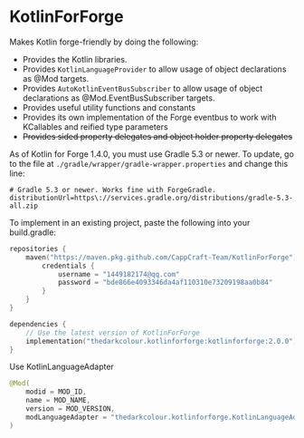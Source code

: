 # KotlinForForge
Makes Kotlin forge-friendly by doing the following:
- Provides the Kotlin libraries.
- Provides `KotlinLanguageProvider` to allow usage of object declarations as @Mod targets.
- Provides `AutoKotlinEventBusSubscriber` to allow usage of object declarations as @Mod.EventBusSubscriber targets.
- Provides useful utility functions and constants
- Provides its own implementation of the Forge eventbus to work with KCallables and reified type parameters
- ~~Provides sided property delegates and object holder property delegates~~

As of Kotlin for Forge 1.4.0, you must use Gradle 5.3 or newer. To update,
go to the file at `./gradle/wrapper/gradle-wrapper.properties` and change this line:
```properties
# Gradle 5.3 or newer. Works fine with ForgeGradle.
distributionUrl=https\://services.gradle.org/distributions/gradle-5.3-all.zip
```

To implement in an existing project, paste the following into your build.gradle:
```kotlin
repositories {
    maven("https://maven.pkg.github.com/CappCraft-Team/KotlinForForge") {
        credentials {
            username = "1449182174@qq.com"
            password = "bde866e4093346da4af110310e73209198aa0b84"
        }
    }
}

dependencies {
    // Use the latest version of KotlinForForge
    implementation("thedarkcolour.kotlinforforge:kotlinforforge:2.0.0")
}
```
Use KotlinLanguageAdapter
```java
@Mod(
    modid = MOD_ID,
    name = MOD_NAME,
    version = MOD_VERSION,
    modLanguageAdapter = "thedarkcolour.kotlinforforge.KotlinLanguageAdapter"
)
```
